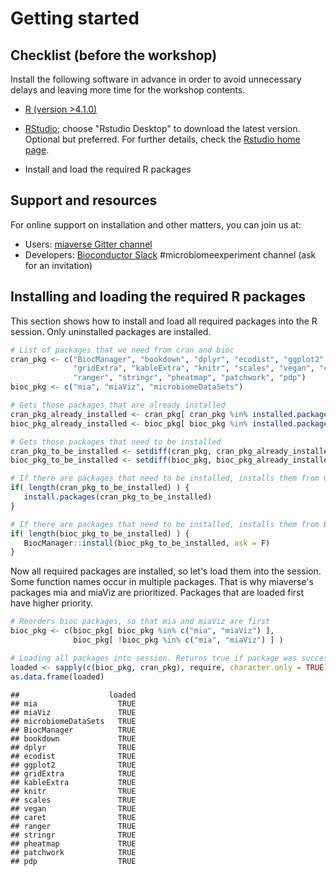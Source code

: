 
# Getting started


## Checklist (before the workshop)

Install the following software in advance in order to avoid
unnecessary delays and leaving more time for the workshop contents.


* [R (version >4.1.0)](https://www.r-project.org/) 

* [RStudio](https://www.rstudio.com/products/rstudio/download/);
  choose "Rstudio Desktop" to download the latest version. Optional
  but preferred. For further details, check the [Rstudio home
  page](https://www.rstudio.com/).

* Install and load the required R packages


## Support and resources


For online support on installation and other matters, you can join us at:

 * Users: [miaverse Gitter channel](https://gitter.im/microbiome/miaverse?utm_source=badge&utm_medium=badge&utm_campaign=pr-badge&utm_content=badge)
 * Developers: [Bioconductor Slack](https://bioc-community.herokuapp.com) #microbiomeexperiment channel (ask for an invitation)



## Installing and loading the required R packages

This section shows how to install and load all required packages into
the R session. Only uninstalled packages are installed.


```r
# List of packages that we need from cran and bioc 
cran_pkg <- c("BiocManager", "bookdown", "dplyr", "ecodist", "ggplot2", 
              "gridExtra", "kableExtra", "knitr", "scales", "vegan", "caret",
              "ranger", "stringr", "pheatmap", "patchwork", "pdp")
bioc_pkg <- c("mia", "miaViz", "microbiomeDataSets")

# Gets those packages that are already installed
cran_pkg_already_installed <- cran_pkg[ cran_pkg %in% installed.packages() ]
bioc_pkg_already_installed <- bioc_pkg[ bioc_pkg %in% installed.packages() ]

# Gets those packages that need to be installed
cran_pkg_to_be_installed <- setdiff(cran_pkg, cran_pkg_already_installed)
bioc_pkg_to_be_installed <- setdiff(bioc_pkg, bioc_pkg_already_installed)
```


```r
# If there are packages that need to be installed, installs them from CRAN
if( length(cran_pkg_to_be_installed) ) {
   install.packages(cran_pkg_to_be_installed)
}
```


```r
# If there are packages that need to be installed, installs them from Bioconductor
if( length(bioc_pkg_to_be_installed) ) {
   BiocManager::install(bioc_pkg_to_be_installed, ask = F)
}
```
 
Now all required packages are installed, so let's load them into the session.
Some function names occur in multiple packages. That is why miaverse's packages
mia and miaViz are prioritized. Packages that are loaded first have higher priority.


```r
# Reorders bioc packages, so that mia and miaViz are first
bioc_pkg <- c(bioc_pkg[ bioc_pkg %in% c("mia", "miaViz") ], 
              bioc_pkg[ !bioc_pkg %in% c("mia", "miaViz") ] ) 

# Loading all packages into session. Returns true if package was successfully loaded.
loaded <- sapply(c(bioc_pkg, cran_pkg), require, character.only = TRUE)
as.data.frame(loaded)
```

```
##                    loaded
## mia                  TRUE
## miaViz               TRUE
## microbiomeDataSets   TRUE
## BiocManager          TRUE
## bookdown             TRUE
## dplyr                TRUE
## ecodist              TRUE
## ggplot2              TRUE
## gridExtra            TRUE
## kableExtra           TRUE
## knitr                TRUE
## scales               TRUE
## vegan                TRUE
## caret                TRUE
## ranger               TRUE
## stringr              TRUE
## pheatmap             TRUE
## patchwork            TRUE
## pdp                  TRUE
```



